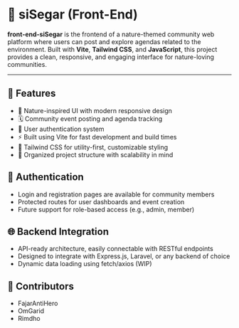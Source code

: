 # 🍃 siSegar (Front-End)

**front-end-siSegar** is the frontend of a nature-themed community web platform where users can post and explore agendas related to the environment. Built with **Vite**, **Tailwind CSS**, and **JavaScript**, this project provides a clean, responsive, and engaging interface for nature-loving communities.

---

## 🌿 Features

- 🌱 Nature-inspired UI with modern responsive design  
- 🗓️ Community event posting and agenda tracking  
- 👥 User authentication system  
- ⚡ Built using Vite for fast development and build times  
- 🎨 Tailwind CSS for utility-first, customizable styling  
- 🧠 Organized project structure with scalability in mind  


## 🔐 Authentication

- Login and registration pages are available for community members  
- Protected routes for user dashboards and event creation  
- Future support for role-based access (e.g., admin, member)



## 🌐 Backend Integration

- API-ready architecture, easily connectable with RESTful endpoints  
- Designed to integrate with Express.js, Laravel, or any backend of choice  
- Dynamic data loading using fetch/axios (WIP)



## 👥 Contributors

-	FajarAntiHero
-	OmGarid
-	Rimdho
